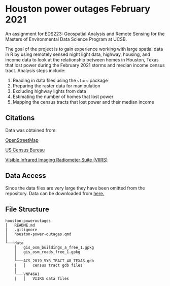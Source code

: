 # Houston power outages February 2021

An assignment for EDS223: Geospatial Analysis and Remote Sensing for the Masters of Environmental Data Science Program at UCSB.

The goal of the project is to gain experience working with large spatial data in R by using remotely sensed night light data, highway, housing, and income data to look at the relationship between homes in Houston, Texas that lost power during the February 2021 storms and median income census tract. Analysis steps include:

1. Reading in data files using the `stars` package
2. Preparing the raster data for manipulation
3. Excluding highway lights from data
4. Estimating the number of homes that lost power
5. Mapping the census tracts that lost power and their median income

## Citations
Data was obtained from:

[OpenStreetMap](https://www.openstreetmap.org/#map=4/38.01/-95.84)

[US Census Bureau](https://data.census.gov/)

[Visible Infrared Imaging Radiometer Suite (VIIRS)](https://en.wikipedia.org/wiki/Visible_Infrared_Imaging_Radiometer_Suite)

## Data Access 
Since the data files are very large they have been omitted from the repository. Data can be downloaded from [here.](https://drive.google.com/file/d/1bTk62xwOzBqWmmT791SbYbHxnCdjmBtw/view)

## File Structure

    houston-poweroutages
    │   README.md
    |   .gitignore
    │   houston-power-outages.qmd    
    │
    └───data
        │   gis_osm_buildings_a_free_1.gpkg
        │   gis_osm_roads_free_1.gpkg
        │
        └───ACS_2019_5YR_TRACT_48_TEXAS.gdb
        |   │   census tract gdb files
        |
        └───VNP46A1
        |   │   VIIRS data files

